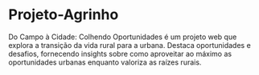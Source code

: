 # Projeto-Agrinho
Do Campo à Cidade: Colhendo Oportunidades é um projeto web que explora a transição da vida rural para a urbana. Destaca oportunidades e desafios, fornecendo insights sobre como aproveitar ao máximo as oportunidades urbanas enquanto valoriza as raízes rurais.
